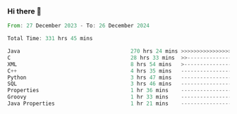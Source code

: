 ### Hi there 👋

<!--
**luoxuanzao/luoxuanzao** is a ✨ _special_ ✨ repository because its `README.md` (this file) appears on your GitHub profile.

Here are some ideas to get you started:

- 🔭 I’m currently working on ...
- 🌱 I’m currently learning ...
- 👯 I’m looking to collaborate on ...
- 🤔 I’m looking for help with ...
- 💬 Ask me about ...
- 📫 How to reach me: ...
- 😄 Pronouns: ...
- ⚡ Fun fact: ...
-->

<!--START_SECTION:waka-->

```rust
From: 27 December 2023 - To: 26 December 2024

Total Time: 331 hrs 45 mins

Java                                   270 hrs 24 mins >>>>>>>>>>>>>>>>>>>>-----   81.48 %
C                                      28 hrs 33 mins  >>-----------------------   08.61 %
XML                                    8 hrs 54 mins   >------------------------   02.68 %
C++                                    4 hrs 35 mins   -------------------------   01.38 %
Python                                 3 hrs 47 mins   -------------------------   01.14 %
SQL                                    3 hrs 46 mins   -------------------------   01.14 %
Properties                             1 hr 36 mins    -------------------------   00.48 %
Groovy                                 1 hr 33 mins    -------------------------   00.47 %
Java Properties                        1 hr 21 mins    -------------------------   00.41 %
```

<!--END_SECTION:waka-->